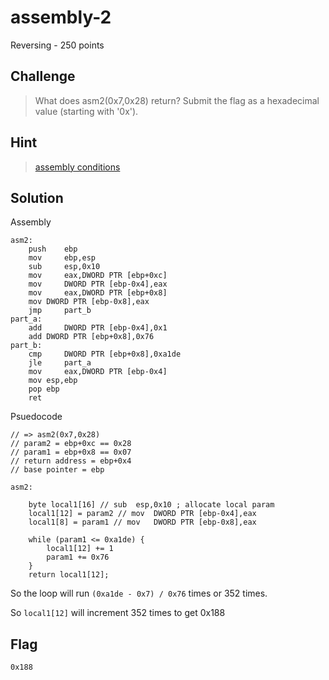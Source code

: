 # assembly-2
Reversing - 250 points

## Challenge 
> What does asm2(0x7,0x28) return? Submit the flag as a hexadecimal value (starting with '0x').

## Hint
> [assembly conditions](https://www.tutorialspoint.com/assembly_programming/assembly_conditions.htm)

## Solution

Assembly

	asm2:
		push   	ebp
		mov    	ebp,esp
		sub    	esp,0x10
		mov    	eax,DWORD PTR [ebp+0xc]
		mov 	DWORD PTR [ebp-0x4],eax
		mov    	eax,DWORD PTR [ebp+0x8]
		mov	DWORD PTR [ebp-0x8],eax
		jmp    	part_b
	part_a:	
		add    	DWORD PTR [ebp-0x4],0x1
		add	DWORD PTR [ebp+0x8],0x76
	part_b:	
		cmp    	DWORD PTR [ebp+0x8],0xa1de
		jle    	part_a
		mov    	eax,DWORD PTR [ebp-0x4]
		mov	esp,ebp
		pop	ebp
		ret

Psuedocode

	// => asm2(0x7,0x28)
	// param2 = ebp+0xc == 0x28
	// param1 = ebp+0x8 == 0x07
	// return address = ebp+0x4
	// base pointer = ebp

	asm2:

		byte local1[16] // sub  esp,0x10 ; allocate local param		
		local1[12] = param2 // mov  DWORD PTR [ebp-0x4],eax
		local1[8] = param1 // mov	DWORD PTR [ebp-0x8],eax		
		
		while (param1 <= 0xa1de) {
			local1[12] += 1
			param1 += 0x76
		}
		return local1[12];

So the loop will run `(0xa1de - 0x7) / 0x76` times or 352 times.

So `local1[12]` will increment 352 times to get 0x188

## Flag

	0x188
